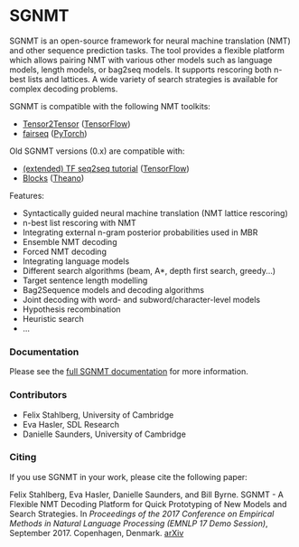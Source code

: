 # SGNMT


SGNMT is an open-source framework for neural machine translation (NMT) and other sequence prediction
tasks. The tool provides a flexible platform which allows pairing NMT with various other models such 
as language models, length models, or bag2seq models. It supports rescoring both n-best lists and lattices.
A wide variety of search strategies is available for complex decoding problems. 

SGNMT is compatible with the following NMT toolkits:

-  [Tensor2Tensor](https://github.com/tensorflow/tensor2tensor) ([TensorFlow](https://www.tensorflow.org/))
-  [fairseq](https://github.com/pytorch/fairseq) ([PyTorch](https://pytorch.org/))

Old SGNMT versions (0.x) are compatible with:

- [(extended) TF seq2seq tutorial](https://github.com/ehasler/tensorflow) ([TensorFlow](https://www.tensorflow.org/))
- [Blocks](http://blocks.readthedocs.io/en/latest/) ([Theano](http://deeplearning.net/software/theano/))


Features:

- Syntactically guided neural machine translation (NMT lattice rescoring)
- n-best list rescoring with NMT
- Integrating external n-gram posterior probabilities used in MBR
- Ensemble NMT decoding
- Forced NMT decoding
- Integrating language models
- Different search algorithms (beam, A\*, depth first search, greedy...)
- Target sentence length modelling
- Bag2Sequence models and decoding algorithms
- Joint decoding with word- and subword/character-level models
- Hypothesis recombination
- Heuristic search
- ...

### Documentation

Please see the [full SGNMT documentation](http://ucam-smt.github.io/sgnmt/html/) for more information.

### Contributors

- Felix Stahlberg, University of Cambridge
- Eva Hasler, SDL Research
- Danielle Saunders, University of Cambridge

### Citing

If you use SGNMT in your work, please cite the following paper:

Felix Stahlberg, Eva Hasler, Danielle Saunders, and Bill Byrne.
SGNMT - A Flexible NMT Decoding Platform for Quick Prototyping of New Models and Search Strategies.
In *Proceedings of the 2017 Conference on Empirical Methods in Natural Language Processing (EMNLP 17 Demo Session)*, September 2017. Copenhagen, Denmark.
[arXiv](https://arxiv.org/abs/1707.06885)
 
